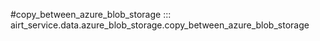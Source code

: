 #copy_between_azure_blob_storage
::: airt_service.data.azure_blob_storage.copy_between_azure_blob_storage
